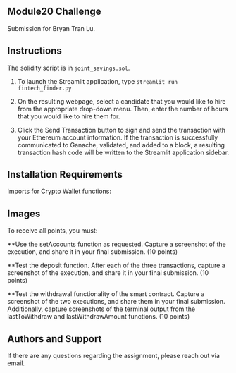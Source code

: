 ## Module20 Challenge
Submission for Bryan Tran Lu. 

## Instructions
The solidity script is in `joint_savings.sol`.

1) To launch the Streamlit application, type `streamlit run fintech_finder.py`

2) On the resulting webpage, select a candidate that you would like to hire from the appropriate drop-down menu. Then, enter the number of hours that you would like to hire them for.

3) Click the Send Transaction button to sign and send the transaction with your Ethereum account information. If the transaction is successfully communicated to Ganache, validated, and added to a block, a resulting transaction hash code will be written to the Streamlit application sidebar.

## Installation Requirements
Imports for Crypto Wallet functions:

## Images
To receive all points, you must:

**Use the setAccounts function as requested. Capture a screenshot of the execution, and share it in your final submission. (10 points)

**Test the deposit function. After each of the three transactions, capture a screenshot of the execution, and share it in your final submission. (10 points)

**Test the withdrawal functionality of the smart contract. Capture a screenshot of the two executions, and share them in your final submission. Additionally, capture screenshots of the terminal output from the lastToWithdraw and lastWithdrawAmount functions. (10 points)

## Authors and Support
If there are any questions regarding the assignment, please reach out via email.
